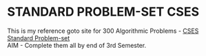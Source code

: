 # STANDARD PROBLEM-SET CSES

This is my reference goto site for 300 Algorithmic Problems - [CSES Standard Problem-set](https://cses.fi/problemset/list/)  
AIM - Complete them all by end of 3rd Semester.
